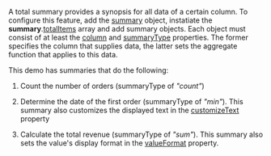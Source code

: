 A total summary provides a synopsis for all data of a certain column. To configure this feature, add the [summary](/Documentation/ApiReference/UI_Components/dxDataGrid/Configuration/summary/) object, instatiate the **summary**.[totalItems](/Documentation/ApiReference/UI_Components/dxDataGrid/Configuration/summary/totalItems/) array and add summary objects. Each object must consist of at least the [column](/Documentation/ApiReference/UI_Components/dxDataGrid/Configuration/summary/totalItems/#column) and [summaryType](/Documentation/ApiReference/UI_Components/dxDataGrid/Configuration/summary/totalItems/#summaryType) properties. The former specifies the column that supplies data, the latter sets the aggregate function that applies to this data.

This demo has summaries that do the following:

1. Count the number of orders (summaryType of *"count"*)

2. Determine the date of the first order (summaryType of *"min"*). This summary also customizes the displayed text in the [customizeText](/Documentation/ApiReference/UI_Components/dxDataGrid/Configuration/summary/totalItems/#customizeText) property
   
3. Calculate the total revenue (summaryType of *"sum"*). This summary also sets the value's display format in the [valueFormat](/Documentation/ApiReference/UI_Components/dxDataGrid/Configuration/summary/totalItems/#valueFormat) property.
